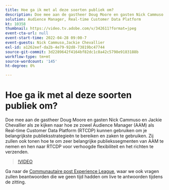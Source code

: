 ```yaml
---
title: Hoe ga ik met al deze soorten publiek om?
description: Doe mee aan de gastheer Doug Moore en gasten Nick Cammuso en Jackie Chevallier als ze kijken hoe ze zowel Audience Manager (AAM) als Real-time Customer Data Platform ... (beschrijvingen moeten tussen 60 en 160 tekens lang zijn) gebruiken
solution: Audience Manager, Real-time Customer Data Platform
kt: 10358
thumbnail: https://video.tv.adobe.com/v/342611?format=jpeg
event-cta-url: null
event-start-time: 2022-04-28 09:00-7
event-guests: Nick Cammuso,Jackie Chevallier
exl-id: a1262eef-da2b-4e79-92d8-73819bc47744
source-git-commit: 3d2289642f4164bf82dc1c8a42c5798e9183188b
workflow-type: tm+mt
source-wordcount: '145'
ht-degree: 0%

---
```


# Hoe ga ik met al deze soorten publiek om?

Doe mee aan de gastheer Doug Moore en gasten Nick Cammuso en Jackie Chevallier als ze kijken naar hoe ze zowel Audience Manager (AAM) als Real-time Customer Data Platform (RTCDP) kunnen gebruiken om je belangrijkste publieksstrategieën te bereiken en zaken te gebruiken. Zij zullen ook tonen hoe te om zeer belangrijke publiekssegmenten van AAM te nemen en hen naar RTCDP voor verhoogde flexibiliteit en het richten te verzenden.

>[!VIDEO](https://video.tv.adobe.com/v/342611/?quality=12&learn=on)

Ga naar de [Communautaire post Experience League](https://experienceleaguecommunities.adobe.com/t5/adobe-audience-manager/experience-league-live-post-session-discussion-how-do-i-handle/m-p/450340#M419), waar we ook vragen zullen beantwoorden die we geen tijd hadden om live te antwoorden tijdens de zitting.
